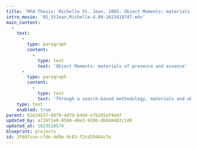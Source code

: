 ```yaml
---
title: 'MFA Thesis: Michelle St. Jean, 2005: Object Moments: materials of presence and essence'
intro_movie: '05_StJean,Michelle-4.00-1623419747.m4v'
main_content:
  -
    text:
      -
        type: paragraph
        content:
          -
            type: text
            text: 'Object Moments: materials of presence and essence'
      -
        type: paragraph
        content:
          -
            type: text
            text: 'Through a search-based methodology, materials and objects have the potential to supersede type and image in the production of meaning. This investigation places an emphasis on material as matter, as physical substance with which we interact and sense in real space and time. Through this process, a dialogue emerges between the 2D and 3D. In the pursuit of three-dimensional experiences, the work generated also results in graphic form that is dimensional and concrete, and captures the spirit of the experience, perhaps more so than the experience itself'
    type: text
    enabled: true
parent: 62e24537-6070-4d7d-b4d4-e7b295af9ebf
updated_by: a726f1e0-85b0-48e3-939b-db6b8482c1d0
updated_at: 1623510574
blueprint: projects
id: 3f68fcce-cfde-4d9e-9c83-f2cd29464c7e
---
```

